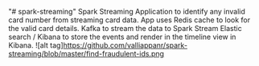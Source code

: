 "# spark-streaming" 
Spark Streaming Application to identify any invalid card number from streaming card data.
App uses Redis cache to look for the valid card details.
Kafka to stream the data to Spark Stream
Elastic search / Kibana to store the events and render in the timeline view in Kibana.
![alt tag]https://github.com/valliappanr/spark-streaming/blob/master/find-fraudulent-ids.png
